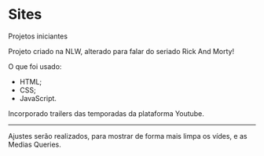 # Sites

Projetos iniciantes

Projeto criado na NLW, alterado para falar do seriado Rick And Morty!

O que foi usado:

- HTML;
- CSS;
- JavaScript.

Incorporado trailers das temporadas da plataforma Youtube.

---

Ajustes serão realizados, para mostrar de forma mais limpa os vídes, e as Medias Queries.

